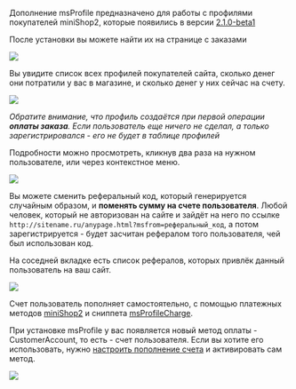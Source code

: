 Дополнение msProfile предназначено для работы с профилями покупателей miniShop2, которые появились в версии [2.1.0-beta1][1]

После установки вы можете найти их на странице с заказами

[![](https://file.modx.pro/files/a/4/c/a4cbc299b55caaf8d0894a9961de6f10s.jpg)](https://file.modx.pro/files/a/4/c/a4cbc299b55caaf8d0894a9961de6f10.png)

Вы увидите список всех профилей покупателей сайта, сколько денег они потратили у вас в магазине, и сколько денег у них сейчас на счету.

[![](https://file.modx.pro/files/d/8/9/d897edf2e246fd50de8dc718ab65fe32s.jpg)](https://file.modx.pro/files/d/8/9/d897edf2e246fd50de8dc718ab65fe32.png)

*Обратите внимание, что профиль создаётся при первой операции **оплаты заказа**.
Если пользователь еще ничего не сделал, а только зарегистрировался - его не будет в таблице профилей*

Подробности можно просмотреть, кликнув два раза на нужном пользователе, или через контекстное меню.

[![](https://file.modx.pro/files/9/9/0/9902c4a0370d17454d60937a211b40bfs.jpg)](https://file.modx.pro/files/9/9/0/9902c4a0370d17454d60937a211b40bf.png)

Вы можете сменить реферальный код, который генерируется случайным образом, и **поменять сумму на счете пользователя**.
Любой человек, который не авторизован на сайте и зайдёт на него по ссылке `http://sitename.ru/anypage.html?msfrom=реферальный_код`, а потом зарегистрируется - будет засчитан рефералом того пользователя, чей был использован код.

На соседней вкладке есть список рефералов, которых привлёк данный пользователь на ваш сайт.

[![](https://file.modx.pro/files/6/1/7/617ae506264047f3d7124a8f7242a095s.jpg)](https://file.modx.pro/files/6/1/7/617ae506264047f3d7124a8f7242a095.png)

Счет пользователь пополняет самостоятельно, с помощью платежных методов [miniShop2][2] и сниппета [msProfileCharge][3].

При установке msProfile у вас появляется новый метод оплаты - CustomerAccount, то есть - счет пользователя.
Если вы хотите его использовать, нужно [настроить пополнение счета][3] и активировать сам метод.

[![](https://file.modx.pro/files/9/f/c/9fc018d8d6ddf15c0f2aa10210335495s.jpg)](https://file.modx.pro/files/9/f/c/9fc018d8d6ddf15c0f2aa10210335495.png)


[1]: http://bezumkin.ru/sections/components/1656/
[2]: /ru/01_Компоненты/02_miniShop2/
[3]: /ru/01_Компоненты/02_miniShop2/05_Другие_дополнения/05_msProfile/02_Сниппеты/01_msProfileCharge.md